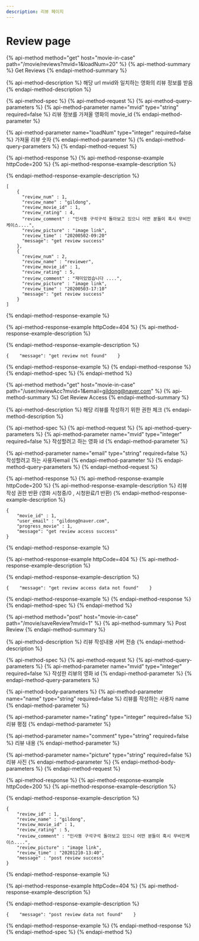 ```yaml
---
description: 리뷰 페이지
---
```


# Review page

{% api-method method="get" host="movie-in-case" path="/movie/reviews?mvid=1&loadNum=20" %}
{% api-method-summary %}
Get Reviews
{% endapi-method-summary %}

{% api-method-description %}
해당 url mvid와 일치하는 영화의 리뷰 정보를 받음
{% endapi-method-description %}

{% api-method-spec %}
{% api-method-request %}
{% api-method-query-parameters %}
{% api-method-parameter name="mvid" type="string" required=false %}
리뷰 정보를 가져올 영화의 movie\_id
{% endapi-method-parameter %}

{% api-method-parameter name="loadNum" type="integer" required=false %}
가져올 리뷰 숫자
{% endapi-method-parameter %}
{% endapi-method-query-parameters %}
{% endapi-method-request %}

{% api-method-response %}
{% api-method-response-example httpCode=200 %}
{% api-method-response-example-description %}

{% endapi-method-response-example-description %}

```
[
    {    
      "review_num" : 1,    
      "review_name" : "gildong",
      "review_movie_id" : 1,
      "review_rating" : 4,
      "review_comment" : "인사동 구석구석 돌아보고 있으니 어떤 분들이 혹시 무비인케이스....",
      "review_picture" : "image link",
      "review_time" : "20200502-09:20"
      "message": "get review success"
    },
    {    
      "review_num" : 2,    
      "review_name" : "reviewer",
      "review_movie_id" : 1,
      "review_rating" : 5,
      "review_comment" : "재미있었습니다 ....",
      "review_picture" : "image link",
      "review_time" : "20200503-17:10"
      "message": "get review success"
    }
]
```
{% endapi-method-response-example %}

{% api-method-response-example httpCode=404 %}
{% api-method-response-example-description %}

{% endapi-method-response-example-description %}

```
{    "message": "get review not found"    }
```
{% endapi-method-response-example %}
{% endapi-method-response %}
{% endapi-method-spec %}
{% endapi-method %}

{% api-method method="get" host="movie-in-case" path="/user/reviewAcc?mvid=1&email=gildong@naver.com" %}
{% api-method-summary %}
Get Review Access
{% endapi-method-summary %}

{% api-method-description %}
해당 리뷰를 작성하기 위한 권한 체크
{% endapi-method-description %}

{% api-method-spec %}
{% api-method-request %}
{% api-method-query-parameters %}
{% api-method-parameter name="mvid" type="integer" required=false %}
작성할려고 하는 영화 id
{% endapi-method-parameter %}

{% api-method-parameter name="email" type="string" required=false %}
작성할려고 하는 사용자email
{% endapi-method-parameter %}
{% endapi-method-query-parameters %}
{% endapi-method-request %}

{% api-method-response %}
{% api-method-response-example httpCode=200 %}
{% api-method-response-example-description %}
리뷰 작성 권한 반환 \(영화 시청중/0 , 시청완료/1 반환\)
{% endapi-method-response-example-description %}

```
{    
    "movie_id" : 1,
    "user_email" : "gildong@naver.com",
    "progress_movie" : 1,
    "message": "get review access success"
}
```
{% endapi-method-response-example %}

{% api-method-response-example httpCode=404 %}
{% api-method-response-example-description %}

{% endapi-method-response-example-description %}

```
{    "message": "get review access data not found"    }
```
{% endapi-method-response-example %}
{% endapi-method-response %}
{% endapi-method-spec %}
{% endapi-method %}

{% api-method method="post" host="movie-in-case" path="/movie/saveReview?mvid=1" %}
{% api-method-summary %}
Post Review
{% endapi-method-summary %}

{% api-method-description %}
리뷰 작성내용 서버 전송
{% endapi-method-description %}

{% api-method-spec %}
{% api-method-request %}
{% api-method-query-parameters %}
{% api-method-parameter name="mvid" type="integer" required=false %}
작성한 리뷰의 영화 id
{% endapi-method-parameter %}
{% endapi-method-query-parameters %}

{% api-method-body-parameters %}
{% api-method-parameter name="name" type="string" required=false %}
리뷰를 작성하는 사용자 name
{% endapi-method-parameter %}

{% api-method-parameter name="rating" type="integer" required=false %}
리뷰 평점
{% endapi-method-parameter %}

{% api-method-parameter name="comment" type="string" required=false %}
리뷰 내용
{% endapi-method-parameter %}

{% api-method-parameter name="picture" type="string" required=false %}
리뷰 사진 
{% endapi-method-parameter %}
{% endapi-method-body-parameters %}
{% endapi-method-request %}

{% api-method-response %}
{% api-method-response-example httpCode=200 %}
{% api-method-response-example-description %}

{% endapi-method-response-example-description %}

```
{    
    "review_id" : 1,    
    "review_name" : "gildong",
    "review_movie_id" : 1,
    "review_rating" : 5,
    "review_comment" : "인사동 구석구석 돌아보고 있으니 어떤 분들이 혹시 무비인케이스....",
    "review_picture" : "image link",
    "review_time" : "20201210-13:40",
    "message" : "post review success"
}
```
{% endapi-method-response-example %}

{% api-method-response-example httpCode=404 %}
{% api-method-response-example-description %}

{% endapi-method-response-example-description %}

```
{    "message": "post review data not found"    }
```
{% endapi-method-response-example %}
{% endapi-method-response %}
{% endapi-method-spec %}
{% endapi-method %}



